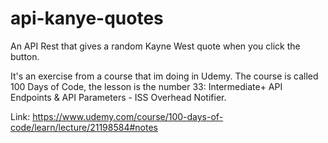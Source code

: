 # api-kanye-quotes
An API Rest that gives a random Kayne West quote when you click the button.

It's an exercise from a course that im doing in Udemy. The course is called 100 Days of Code, the lesson is the number 33: Intermediate+ API Endpoints & API Parameters - ISS Overhead Notifier.

Link: https://www.udemy.com/course/100-days-of-code/learn/lecture/21198584#notes
